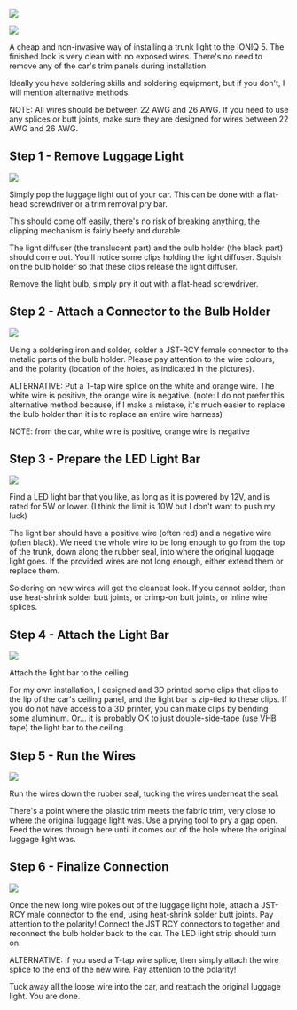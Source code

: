 ![](finished-up.jpg)

![](finished-side.jpg)

A cheap and non-invasive way of installing a trunk light to the IONIQ 5. The finished look is very clean with no exposed wires. There's no need to remove any of the car's trim panels during installation.

Ideally you have soldering skills and soldering equipment, but if you don't, I will mention alternative methods.

NOTE: All wires should be between 22 AWG and 26 AWG. If you need to use any splices or butt joints, make sure they are designed for wires between 22 AWG and 26 AWG.

Step 1 - Remove Luggage Light
-----------------------------

![](remove-luggage-light.jpg)

Simply pop the luggage light out of your car. This can be done with a flat-head screwdriver or a trim removal pry bar.

This should come off easily, there's no risk of breaking anything, the clipping mechanism is fairly beefy and durable.

The light diffuser (the translucent part) and the bulb holder (the black part) should come out. You'll notice some clips holding the light diffuser. Squish on the bulb holder so that these clips release the light diffuser.

Remove the light bulb, simply pry it out with a flat-head screwdriver.

Step 2 - Attach a Connector to the Bulb Holder
----------------------------------------------

![](bulb-holder-solder.jpg)

Using a soldering iron and solder, solder a JST-RCY female connector to the metalic parts of the bulb holder. Please pay attention to the wire colours, and the polarity (location of the holes, as indicated in the pictures).

ALTERNATIVE: Put a T-tap wire splice on the white and orange wire. The white wire is positive, the orange wire is negative. (note: I do not prefer this alternative method because, if I make a mistake, it's much easier to replace the bulb holder than it is to replace an entire wire harness)

NOTE: from the car, white wire is positive, orange wire is negative

Step 3 - Prepare the LED Light Bar
----------------------------------

![](strip.jpg)

Find a LED light bar that you like, as long as it is powered by 12V, and is rated for 5W or lower. (I think the limit is 10W but I don't want to push my luck)

The light bar should have a positive wire (often red) and a negative wire (often black). We need the whole wire to be long enough to go from the top of the trunk, down along the rubber seal, into where the original luggage light goes. If the provided wires are not long enough, either extend them or replace them.

Soldering on new wires will get the cleanest look. If you cannot solder, then use heat-shrink solder butt joints, or crimp-on butt joints, or inline wire splices.

Step 4 - Attach the Light Bar
-----------------------------

![](top-hook.jpg)

Attach the light bar to the ceiling.

For my own installation, I designed and 3D printed some clips that clips to the lip of the car's ceiling panel, and the light bar is zip-tied to these clips. If you do not have access to a 3D printer, you can make clips by bending some aluminum. Or... it is probably OK to just double-side-tape (use VHB tape) the light bar to the ceiling.

Step 5 - Run the Wires
----------------------

![](wire-thru-under-trim.jpg)

Run the wires down the rubber seal, tucking the wires underneat the seal.

There's a point where the plastic trim meets the fabric trim, very close to where the original luggage light was. Use a prying tool to pry a gap open. Feed the wires through here until it comes out of the hole where the original luggage light was.

Step 6 - Finalize Connection
----------------------------

![](final-connector.jpg)

Once the new long wire pokes out of the luggage light hole, attach a JST-RCY male connector to the end, using heat-shrink solder butt joints. Pay attention to the polarity! Connect the JST RCY connectors to together and reconnect the bulb holder back to the car. The LED light strip should turn on.

ALTERNATIVE: If you used a T-tap wire splice, then simply attach the wire splice to the end of the new wire. Pay attention to the polarity!

Tuck away all the loose wire into the car, and reattach the original luggage light. You are done.

